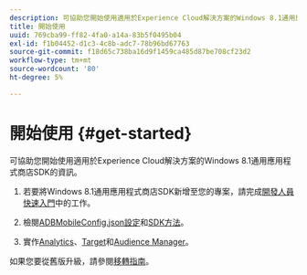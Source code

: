 ```yaml
---
description: 可協助您開始使用適用於Experience Cloud解決方案的Windows 8.1通用應用程式商店SDK的資訊。
title: 開始使用
uuid: 769cba99-ff82-4fa0-a14a-83b5f0495b04
exl-id: f1b04452-d1c3-4c8b-adc7-78b96bd67763
source-git-commit: f18d65c738ba16d9f1459ca485d87be708cf23d2
workflow-type: tm+mt
source-wordcount: '80'
ht-degree: 5%

---
```


# 開始使用 {#get-started}

可協助您開始使用適用於Experience Cloud解決方案的Windows 8.1通用應用程式商店SDK的資訊。

1. 若要將Windows 8.1通用應用程式商店SDK新增至您的專案，請完成[開發人員快速入門](/help/windows-appstore/c-getting-started/dev-qs.md)中的工作。

1. 檢閱[ADBMobileConfig.json設定](/help/windows-appstore/c-configuration/c.json.md)和[SDK方法](/help/windows-appstore/c-configuration/methods.md)。

1. 實作[Analytics](/help/windows-appstore/analytics/analytics.md)、[Target](/help/windows-appstore/target/target-methods.md)和[Audience Manager](/help/windows-appstore/audiencemgmt/audience-manager-methods.md)。

如果您要從舊版升級，請參閱[移轉指南](/help/windows-appstore/migration-v3.md)。
